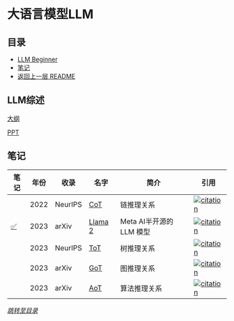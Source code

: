 # 大语言模型LLM

## 目录
- [LLM Beginner]()
- [笔记](#笔记)
- [返回上一层 README](../README.md)


## LLM综述
[大纲](./LLM%20Beginner/LLM底层技术及发展.xmind)

[PPT](./LLM%20Beginner/LLM基础.pptx)


## 笔记

| 笔记 | 年份 | 收录 | 名字                                                         | 简介                 | 引用 |
| ------ | ---- | ---- | ------------------------------------------------------------ | -------------------- | ------------------------------------------------------------ |
|  | 2022 | NeurIPS |[CoT](https://arxiv.org/pdf/2201.11903.pdf) | 链推理关系                   |[![citation](https://img.shields.io/badge/dynamic/json?label=citation&query=citationCount&url=https%3A%2F%2Fapi.semanticscholar.org%2Fgraph%2Fv1%2Fpaper%2F1b6e810ce0afd0dd093f789d2b2742d047e316d5%3Ffields%3DcitationCount)](https://www.semanticscholar.org/paper/Chain-of-Thought-Prompting-Elicits-Reasoning-in-Wei-Wang/1b6e810ce0afd0dd093f789d2b2742d047e316d5)  |
| [✅](./papers/Llama2.md) | 2023 | arXiv | [Llama 2](https://browse.arxiv.org/pdf/2307.09288.pdf) | Meta AI半开源的LLM 模型                  |[![citation](https://img.shields.io/badge/dynamic/json?label=citation&query=citationCount&url=https%3A%2F%2Fapi.semanticscholar.org%2Fgraph%2Fv1%2Fpaper%2F104b0bb1da562d53cbda87aec79ef6a2827d191a%3Ffields%3DcitationCount)](https://www.semanticscholar.org/paper/Llama-2%3A-Open-Foundation-and-Fine-Tuned-Chat-Models-Touvron-Martin/104b0bb1da562d53cbda87aec79ef6a2827d191a)  |
|  | 2023 | NeurIPS | [ToT](https://arxiv.org/pdf/2305.10601.pdf) | 树推理关系               |[![citation](https://img.shields.io/badge/dynamic/json?label=citation&query=citationCount&url=https%3A%2F%2Fapi.semanticscholar.org%2Fgraph%2Fv1%2Fpaper%2F2f3822eb380b5e753a6d579f31dfc3ec4c4a0820%3Ffields%3DcitationCount)](https://www.semanticscholar.org/paper/Tree-of-Thoughts%3A-Deliberate-Problem-Solving-with-Yao-Yu/2f3822eb380b5e753a6d579f31dfc3ec4c4a0820)  |
|  | 2023 | arXiv | [GoT](https://arxiv.org/pdf/2305.16582.pdf) | 图推理关系                  |[![citation](https://img.shields.io/badge/dynamic/json?label=citation&query=citationCount&url=https%3A%2F%2Fapi.semanticscholar.org%2Fgraph%2Fv1%2Fpaper%2Fadb9acaf9184bdbd23105f1a383848eed9bc82fc%3Ffields%3DcitationCount)](https://www.semanticscholar.org/paper/Beyond-Chain-of-Thought%2C-Effective-Graph-of-Thought-Yao-Li/adb9acaf9184bdbd23105f1a383848eed9bc82fc)  |
|  | 2023 | arXiv | [AoT](https://arxiv.org/pdf/2308.10379) | 算法推理关系                  |[![citation](https://img.shields.io/badge/dynamic/json?label=citation&query=citationCount&url=https%3A%2F%2Fapi.semanticscholar.org%2Fgraph%2Fv1%2Fpaper%2F7a2c170d438a94aeda4cfa813da6adbdaa6577f0%3Ffields%3DcitationCount)](https://www.semanticscholar.org/paper/Algorithm-of-Thoughts%3A-Enhancing-Exploration-of-in-Sel-Al-Tawaha/7a2c170d438a94aeda4cfa813da6adbdaa6577f0)  |


*[跳转至目录](#目录)*